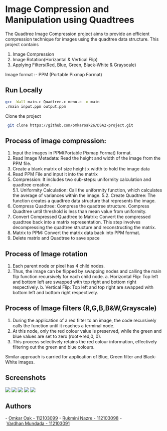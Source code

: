 
# Image Compression and Manipulation using Quadtrees

The Quadtree Image Compression project aims to provide an efficient compression technique for images using the quadtree data structure. This project contains
1. Image Compression
2. Image Rotation(Horizantal & Vertical Flip)
3. Applying Filters(Red, Blue, Green, Black-White & Grayscale)

Image format :- PPM (Portable Pixmap Format)

## Run Locally

```bash
gcc -Wall main.c Quadtree.c menu.c -o main
./main input.ppm output.ppm
```

Clone the project

```bash
 git clone https://github.com/omkaroak26/DSA2-project.git
```
## Process of image compression:
1. Input the images in PPM(Portable Pixmap Format) format.
2. Read Image Metadata:
    Read the height and width of the image from the PPM file.
3. Create a blank matrix of size height x width to hold the image data
4. Read PPM File and input it into the matrix
5. Compression:
    It includes two sub-steps: uniformity calculation and quadtree creation. <br>
    5.1. Uniformity Calculation:
        Call the uniformity function, which calculates the average of variances within the image. 
    5.2. Create Quadtree:
        The function creates a quadtree data structure that represents the image.
6. Compress Quadtree:
    Compress the quadtree structure. Compress Quadtree until threshold is less than mean value from uniformity.
7. Convert Compressed Quadtree to Matrix:
    Convert the compressed quadtree back into a matrix representation. 
    This step involves decompressing the quadtree structure and reconstructing the matrix.
8. Matrix to PPM:
    Convert the matrix data back into PPM format.
9. Delete matrix and Quadtree to save space

## Process of Image rotation
1. Each parent node or pixel has 4 child nodes. 
2. Thus, the image can be flipped by swapping nodes and calling the main flip function recursively for each child node.
    a. Horizontal Flip: Top left and bottom left are swapped with top right and bottom right respectively. 
    b. Vertical Flip: Top left and top right are swapped with bottom left and bottom right respectively.

## Process of Image filters (R,G,B,B&W,Grayscale)
1. During the application of a red filter to an image, the code recursively calls the function until it reaches a terminal node. 
2. At this node, only the red colour value is preserved, while the green and blue values are set to zero (root->red,0, 0). 
3. This process selectively retains the red colour information, effectively filtering out the green and blue colours.

Similar approach is carried for application of Blue, Green filter and Black-White images.


## Screenshots
![](./screenshots/compress.png)
![](./screenshots/vertical.png)
![](./screenshots/horizantal.png)
![](./screenshots/green.png)
![](./screenshots/black.png)



## Authors

- [Omkar Oak - 112103099](https://github.com/omkaroak26)
- [Rukmini Nazre - 112103098](https://github.com/rukmini-17)
- [Vardhan Mundada - 112103091](https://github.com/Vardhan-Mundada)


